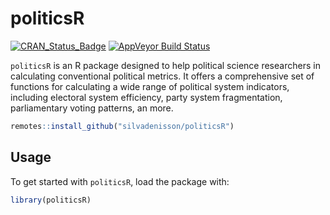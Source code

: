 politicsR
=====
[![CRAN_Status_Badge](http://www.r-pkg.org/badges/version/politicsR)](https://cran.r-project.org/package=politicsR)
[![AppVeyor Build Status](https://ci.appveyor.com/api/projects/status/3xp80q2vnwfxwhif/branch/main?svg=true)](https://ci.appveyor.com/project/silvadenisson/politicsr/branch/main)
 
`politicsR` is an R package designed to help political science researchers in calculating conventional political metrics. It offers a comprehensive set of functions for calculating a wide range of political system indicators, including electoral system efficiency, party system fragmentation, parliamentary voting patterns, an more.

```r
remotes::install_github("silvadenisson/politicsR")
```

## Usage

To get started with `politicsR`, load the package with:

```r
library(politicsR)
```
